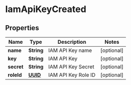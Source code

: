 # IamApiKeyCreated

## Properties
Name | Type | Description | Notes
------------ | ------------- | ------------- | -------------
**name** | **String** | IAM API Key name |  [optional]
**key** | **String** | IAM API Key |  [optional]
**secret** | **String** | IAM API Key Secret |  [optional]
**roleId** | [**UUID**](UUID.md) | IAM API Key Role ID |  [optional]

